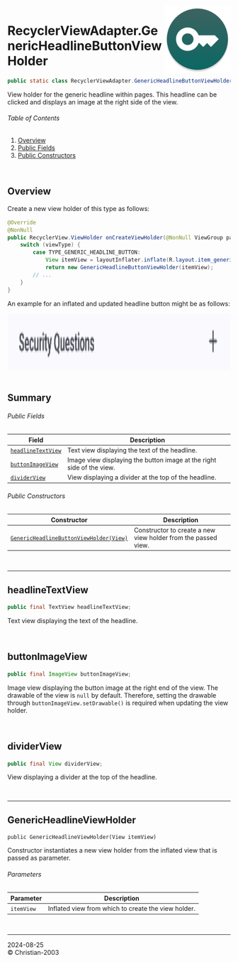 <img src="../../img/icon.png" height="150" align="right"/>

# RecyclerViewAdapter.GenericHeadlineButtonViewHolder
```java
public static class RecyclerViewAdapter.GenericHeadlineButtonViewHolder extends RecyclerView.ViewHolder
```
View holder for the generic headline within pages. This headline can be clicked and displays an image at the right side of the view.

###### Table of Contents
1. [Overview](#overview)
2. [Public Fields](#public-fields)
3. [Public Constructors](#public-constructors)

<br/>

## Overview
Create a new view holder of this type as follows:
```java
@Override
@NonNull
public RecyclerView.ViewHolder onCreateViewHolder(@NonNull ViewGroup parent, int viewType) {
    switch (viewType) {
        case TYPE_GENERIC_HEADLINE_BUTTON:
            View itemView = layoutInflater.inflate(R.layout.item_generic_headline_button, parent, false)
            return new GenericHeadlineButtonViewHolder(itemView);
        // ...
    }
}
```

An example for an inflated and updated headline button might be as follows:
<div align="center">
    <img src="../../img/development/api/recyclerviewadapter_genericheadlinebuttonviewholder_1.png" height="128"/>
</div>

<br/>

## Summary
###### Public Fields
Field | Description
--- | ---
[`headlineTextView`](#headlinetextview) | Text view displaying the text of the headline.
[`buttonImageView`](#buttonimageview) | Image view displaying the button image at the right side of the view.
[`dividerView`](#dividerview) | View displaying a divider at the top of the headline.

###### Public Constructors
Constructor | Description
--- | ---
[`GenericHeadlineButtonViewHolder(View)`](#genericheadlineviewholder) | Constructor to create a new view holder from the passed view.

<br/>

***

## headlineTextView
```java
public final TextView headlineTextView;
```
Text view displaying the text of the headline.

<br/>

## buttonImageView
```java
public final ImageView buttonImageView;
```
Image view displaying the button image at the right end of the view. The drawable of the view is `null` by default. Therefore, setting the drawable through `buttonImageView.setDrawable()` is required when updating the view holder.

<br/>

## dividerView
```java
public final View dividerView;
```
View displaying a divider at the top of the headline.

<br/>

***

## GenericHeadlineViewHolder
```
public GenericHeadlineViewHolder(View itemView)
```
Constructor instantiates a new view holder from the inflated view that is passed as parameter.

###### Parameters
Parameter | Description
--- | ---
`itemView` | Inflated view from which to create the view holder.

<br/>

***
2024-08-25  
&copy; Christian-2003

